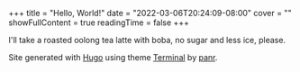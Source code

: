 +++
title = "Hello, World!"
date = "2022-03-06T20:24:09-08:00"
cover = ""
showFullContent = true
readingTime = false
+++

I'll take a roasted oolong tea latte with boba, no sugar and less ice, please.

Site generated with [Hugo](https://gohugo.io/) using theme [Terminal](https://themes.gohugo.io/themes/hugo-theme-terminal) by [panr](https://twitter.com/panr).
